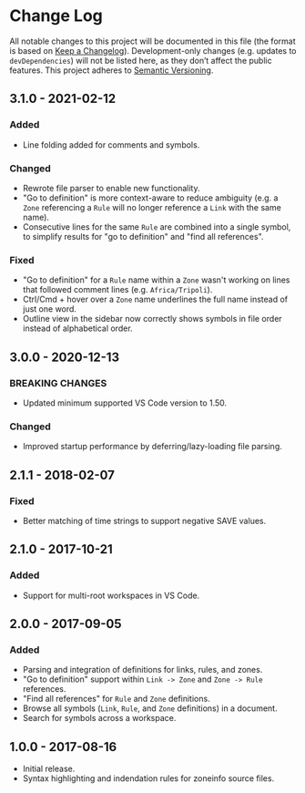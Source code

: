 # Change Log
All notable changes to this project will be documented in this file (the format is based on [Keep a Changelog](http://keepachangelog.com/)).
Development-only changes (e.g. updates to `devDependencies`) will not be listed here, as they don’t affect the public features.
This project adheres to [Semantic Versioning](http://semver.org/).

## 3.1.0 - 2021-02-12
### Added
- Line folding added for comments and symbols.

### Changed
- Rewrote file parser to enable new functionality.
- "Go to definition" is more context-aware to reduce ambiguity (e.g. a `Zone` referencing a `Rule` will no longer reference a `Link` with the same name).
- Consecutive lines for the same `Rule` are combined into a single symbol, to simplify results for "go to definition" and "find all references".

### Fixed
- "Go to definition" for a `Rule` name within a `Zone` wasn't working on lines that followed comment lines (e.g. `Africa/Tripoli`).
- Ctrl/Cmd + hover over a `Zone` name underlines the full name instead of just one word.
- Outline view in the sidebar now correctly shows symbols in file order instead of alphabetical order.

## 3.0.0 - 2020-12-13
### BREAKING CHANGES
- Updated minimum supported VS Code version to 1.50.

### Changed
- Improved startup performance by deferring/lazy-loading file parsing.

## 2.1.1 - 2018-02-07
### Fixed
- Better matching of time strings to support negative SAVE values.

## 2.1.0 - 2017-10-21
### Added
- Support for multi-root workspaces in VS Code.

## 2.0.0 - 2017-09-05
### Added
- Parsing and integration of definitions for links, rules, and zones.
- "Go to definition" support within `Link -> Zone` and `Zone -> Rule` references.
- "Find all references" for `Rule` and `Zone` definitions.
- Browse all symbols (`Link`, `Rule`, and `Zone` definitions) in a document.
- Search for symbols across a workspace.

## 1.0.0 - 2017-08-16
- Initial release.
- Syntax highlighting and indendation rules for zoneinfo source files.
